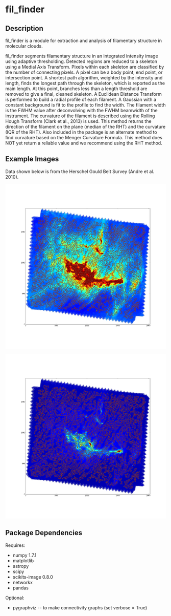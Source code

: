 fil_finder
==========

Description
------------

fil_finder is a module for extraction and analysis of filamentary structure in molecular clouds.

fil_finder segments filamentary structure in an integrated intensity image using adaptive thresholding.
Detected regions are reduced to a skeleton using a Medial Axis Transform.
Pixels within each skeleton are classified by the number of connecting pixels.
A pixel can be a body point, end point, or intersection point.
A shortest path algorithm, weighted by the intensity and length, finds the longest path through the skeleton, which is reported as the main length.
At this point, branches less than a length threshold are removed to give a final, cleaned skeleton.
A Euclidean Distance Transform is performed to build a radial profile of each filament.
A Gaussian with a constant background is fit to the profile to find the width.
The filament width is the FWHM value after deconvolving with the FWHM beamwidth of the instrument.
The curvature of the filament is described using the Rolling Hough Transform (Clark et al., 2013) is used.
This method returns the direction of the filament on the plane (median of the RHT) and the curvature (IQR of the RHT).
Also included in the package is an alternate method to find curvature based on the Menger Curvature Formula. This method does NOT yet return a reliable value and we recommend using the RHT method.

Example Images
--------------

Data shown below is from the Herschel Gould Belt Survey (Andre et al. 2010).

![Chameleon-250 Scaled to 2150](images/chameleon-250-filcontours-2150.png "Chameleon-250 Scaled to 2200")

![Chameleon-250 Scaled to 2500](images/chameleon-250-filcontours-2500.png "Chameleon-250 Scaled to 2500")

Package Dependencies
--------------------

Requires:

 *   numpy 1.7.1
 *   matplotlib
 *   astropy
 *   scipy
 *   scikits-image 0.8.0
 *   networkx
 *   pandas

Optional:

 * pygraphviz -- to make connectivity graphs (set verbose = True)

